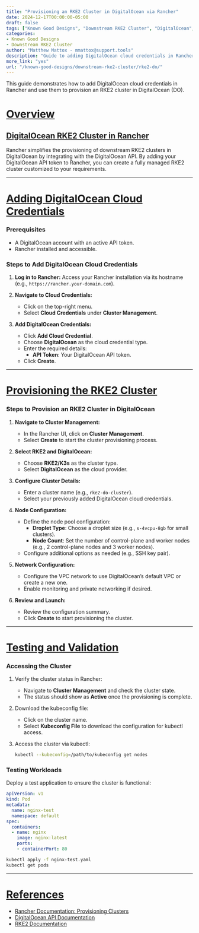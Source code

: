 ```yaml
---
title: "Provisioning an RKE2 Cluster in DigitalOcean via Rancher"
date: 2024-12-17T00:00:00-05:00
draft: false
tags: ["Known Good Designs", "Downstream RKE2 Cluster", "DigitalOcean", "Rancher", "Kubernetes"]
categories:
- Known Good Designs
- Downstream RKE2 Cluster
author: "Matthew Mattox - mmattox@support.tools"
description: "Guide to adding DigitalOcean cloud credentials in Rancher and provisioning an RKE2 cluster in DigitalOcean."
more_link: "yes"
url: "/known-good-designs/downstream-rke2-cluster/rke2-do/"
---
```


This guide demonstrates how to add DigitalOcean cloud credentials in Rancher and use them to provision an RKE2 cluster in DigitalOcean (DO).

<!--more-->

# [Overview](#overview)

## [DigitalOcean RKE2 Cluster in Rancher](#digitalocean-rke2-cluster-in-rancher)
Rancher simplifies the provisioning of downstream RKE2 clusters in DigitalOcean by integrating with the DigitalOcean API. By adding your DigitalOcean API token to Rancher, you can create a fully managed RKE2 cluster customized to your requirements.

---

# [Adding DigitalOcean Cloud Credentials](#adding-digitalocean-cloud-credentials)

### Prerequisites
- A DigitalOcean account with an active API token.
- Rancher installed and accessible.

### Steps to Add DigitalOcean Cloud Credentials
1. **Log in to Rancher:**
   Access your Rancher installation via its hostname (e.g., `https://rancher.your-domain.com`).

2. **Navigate to Cloud Credentials:**
   - Click on the top-right menu.
   - Select **Cloud Credentials** under **Cluster Management**.

3. **Add DigitalOcean Credentials:**
   - Click **Add Cloud Credential**.
   - Choose **DigitalOcean** as the cloud credential type.
   - Enter the required details:
     - **API Token**: Your DigitalOcean API token.
   - Click **Create**.

---

# [Provisioning the RKE2 Cluster](#provisioning-the-rke2-cluster)

### Steps to Provision an RKE2 Cluster in DigitalOcean
1. **Navigate to Cluster Management:**
   - In the Rancher UI, click on **Cluster Management**.
   - Select **Create** to start the cluster provisioning process.

2. **Select RKE2 and DigitalOcean:**
   - Choose **RKE2/K3s** as the cluster type.
   - Select **DigitalOcean** as the cloud provider.

3. **Configure Cluster Details:**
   - Enter a cluster name (e.g., `rke2-do-cluster`).
   - Select your previously added DigitalOcean cloud credentials.

4. **Node Configuration:**
   - Define the node pool configuration:
     - **Droplet Type**: Choose a droplet size (e.g., `s-4vcpu-8gb` for small clusters).
     - **Node Count**: Set the number of control-plane and worker nodes (e.g., 2 control-plane nodes and 3 worker nodes).
   - Configure additional options as needed (e.g., SSH key pair).

5. **Network Configuration:**
   - Configure the VPC network to use DigitalOcean’s default VPC or create a new one.
   - Enable monitoring and private networking if desired.

6. **Review and Launch:**
   - Review the configuration summary.
   - Click **Create** to start provisioning the cluster.

---

# [Testing and Validation](#testing-and-validation)

### Accessing the Cluster
1. Verify the cluster status in Rancher:
   - Navigate to **Cluster Management** and check the cluster state.
   - The status should show as **Active** once the provisioning is complete.

2. Download the kubeconfig file:
   - Click on the cluster name.
   - Select **Kubeconfig File** to download the configuration for kubectl access.

3. Access the cluster via kubectl:
   ```bash
   kubectl --kubeconfig=/path/to/kubeconfig get nodes
   ```

### Testing Workloads
Deploy a test application to ensure the cluster is functional:
```yaml
apiVersion: v1
kind: Pod
metadata:
  name: nginx-test
  namespace: default
spec:
  containers:
  - name: nginx
    image: nginx:latest
    ports:
    - containerPort: 80
```
```bash
kubectl apply -f nginx-test.yaml
kubectl get pods
```

---

# [References](#references)
- [Rancher Documentation: Provisioning Clusters](https://rancher.com/docs/rancher/v2.7/en/cluster-provisioning/)
- [DigitalOcean API Documentation](https://docs.digitalocean.com/reference/api/)
- [RKE2 Documentation](https://docs.rke2.io/)


